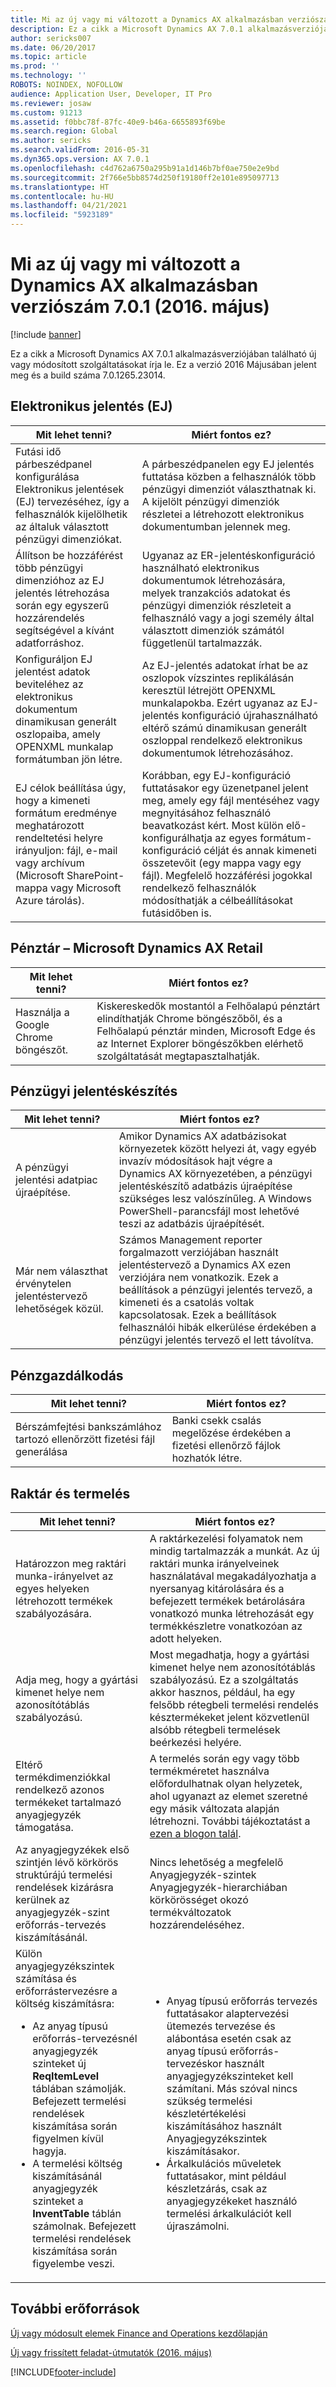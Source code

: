 ```yaml
---
title: Mi az új vagy mi változott a Dynamics AX alkalmazásban verziószám 7.0.1 (2016. május)
description: Ez a cikk a Microsoft Dynamics AX 7.0.1 alkalmazásverziójában található új vagy módosított szolgáltatásokat írja le. Ez a verzió 2016 Májusában jelent meg és a build száma 7.0.1265.23014.
author: sericks007
ms.date: 06/20/2017
ms.topic: article
ms.prod: ''
ms.technology: ''
ROBOTS: NOINDEX, NOFOLLOW
audience: Application User, Developer, IT Pro
ms.reviewer: josaw
ms.custom: 91213
ms.assetid: f0bbc78f-87fc-40e9-b46a-6655893f69be
ms.search.region: Global
ms.author: sericks
ms.search.validFrom: 2016-05-31
ms.dyn365.ops.version: AX 7.0.1
ms.openlocfilehash: c4d762a6750a295b91a1d146b7bf0ae750e2e9bd
ms.sourcegitcommit: 2f766e5bb8574d250f19180ff2e101e895097713
ms.translationtype: HT
ms.contentlocale: hu-HU
ms.lasthandoff: 04/21/2021
ms.locfileid: "5923189"
---
```

# <a name="whats-new-or-changed-in-dynamics-ax-application-version-701-may-2016"></a>Mi az új vagy mi változott a Dynamics AX alkalmazásban verziószám 7.0.1 (2016. május)

[!include [banner](../includes/banner.md)]

Ez a cikk a Microsoft Dynamics AX 7.0.1 alkalmazásverziójában található új vagy módosított szolgáltatásokat írja le. Ez a verzió 2016 Májusában jelent meg és a build száma 7.0.1265.23014.

## <a name="electronic-reporting-er"></a>Elektronikus jelentés (EJ)

| Mit lehet tenni? | Miért fontos ez? |
|------------------|------------------------|
| Futási idő párbeszédpanel konfigurálása Elektronikus jelentések (EJ) tervezéséhez, így a felhasználók kijelölhetik az általuk választott pénzügyi dimenziókat. | A párbeszédpanelen egy EJ jelentés futtatása közben a felhasználók több pénzügyi dimenziót választhatnak ki. A kijelölt pénzügyi dimenziók részletei a létrehozott elektronikus dokumentumban jelennek meg. |
| Állítson be hozzáférést több pénzügyi dimenzióhoz az EJ jelentés létrehozása során egy egyszerű hozzárendelés segítségével a kívánt adatforráshoz. | Ugyanaz az ER-jelentéskonfiguráció használható elektronikus dokumentumok létrehozására, melyek tranzakciós adatokat és pénzügyi dimenziók részleteit a felhasználó vagy a jogi személy által választott dimenziók számától függetlenül tartalmazzák. |
| Konfiguráljon EJ jelentést adatok beviteléhez az elektronikus dokumentum dinamikusan generált oszlopaiba, amely OPENXML munkalap formátumban jön létre. | Az EJ-jelentés adatokat írhat be az oszlopok vízszintes replikálásán keresztül létrejött OPENXML munkalapokba. Ezért ugyanaz az EJ-jelentés konfiguráció újrahasználható eltérő számú dinamikusan generált oszloppal rendelkező elektronikus dokumentumok létrehozásához. |
| EJ célok beállítása úgy, hogy a kimeneti formátum eredménye meghatározott rendeltetési helyre irányuljon: fájl, e-mail vagy archívum (Microsoft SharePoint-mappa vagy Microsoft Azure tárolás). | Korábban, egy EJ-konfiguráció futtatásakor egy üzenetpanel jelent meg, amely egy fájl mentéséhez vagy megnyitásához felhasználó beavatkozást kért. Most külön elő-konfigurálhatja az egyes formátum-konfiguráció célját és annak kimeneti összetevőit (egy mappa vagy egy fájl). Megfelelő hozzáférési jogokkal rendelkező felhasználók módosíthatják a célbeállításokat futásidőben is. |

## <a name="pos--microsoft-dynamics-ax-retail"></a>Pénztár – Microsoft Dynamics AX Retail

| Mit lehet tenni? | Miért fontos ez? |
|------------------|------------------------|
| Használja a Google Chrome böngészőt. | Kiskereskedők mostantól a Felhőalapú pénztárt elindíthatják Chrome böngészőből, és a Felhőalapú pénztár minden, Microsoft Edge és az Internet Explorer böngészőkben elérhető szolgáltatását megtapasztalhatják. |

## <a name="financial-reporting"></a>Pénzügyi jelentéskészítés

| Mit lehet tenni? | Miért fontos ez? |
|------------------|------------------------|
| A pénzügyi jelentési adatpiac újraépítése. | Amikor Dynamics AX adatbázisokat környezetek között helyezi át, vagy egyéb invazív módosítások hajt végre a Dynamics AX környezetében, a pénzügyi jelentéskészítő adatbázis újraépítése szükséges lesz valószínűleg. A Windows PowerShell-parancsfájl most lehetővé teszi az adatbázis újraépítését. |
| Már nem választhat érvénytelen jelentéstervező lehetőségek közül. | Számos Management reporter forgalmazott verziójában használt jelentéstervező a Dynamics AX ezen verziójára nem vonatkozik. Ezek a beállítások a pénzügyi jelentés tervező, a kimeneti és a csatolás voltak kapcsolatosak. Ezek a beállítások felhasználói hibák elkerülése érdekében a pénzügyi jelentés tervező el lett távolítva. |

## <a name="financial-management"></a>Pénzgazdálkodás

| Mit lehet tenni? | Miért fontos ez? |
|------------------|------------------------|
| Bérszámfejtési bankszámlához tartozó ellenőrzött fizetési fájl generálása | Banki csekk csalás megelőzése érdekében a fizetési ellenőrző fájlok hozhatók létre. |

## <a name="warehouse-and-production"></a>Raktár és termelés

<table>
<thead>
<tr>
<th>Mit lehet tenni?</th>
<th>Miért fontos ez?</th>
</tr>
</thead>
<tbody>
<tr>
<td>Határozzon meg raktári munka-irányelvet az egyes helyeken létrehozott termékek szabályozására.</td>
<td>A raktárkezelési folyamatok nem mindig tartalmazzák a munkát. Az új raktári munka irányelveinek használatával megakadályozhatja a nyersanyag kitárolására és a befejezett termékek betárolására vonatkozó munka létrehozását egy termékkészletre vonatkozóan az adott helyeken.</td>
</tr>
<tr>
<td>Adja meg, hogy a gyártási kimenet helye nem azonosítótáblás szabályozású.</td>
<td>Most megadhatja, hogy a gyártási kimenet helye nem azonosítótáblás szabályozású. Ez a szolgáltatás akkor hasznos, például, ha egy felsőbb rétegbeli termelési rendelés késztermékeket jelent közvetlenül alsóbb rétegbeli termelések beérkezési helyére.</td>
</tr>
<tr>
<td>Eltérő termékdimenziókkal rendelkező azonos termékeket tartalmazó anyagjegyzék támogatása.</td>
<td>A termelés során egy vagy több termékméretet használva előfordulhatnak olyan helyzetek, ahol ugyanazt az elemet szeretné egy másik változata alapján létrehozni. További tájékoztatást a <a href="/archive/blogs/axmfg/support-for-boms-that-includes-items-with-different-product-dimensions-of-the-same-item">ezen a blogon talál</a>.</td>
</tr>
<tr>
<td>Az anyagjegyzékek első szintjén lévő körkörös struktúrájú termelési rendelések kizárásra kerülnek az anyagjegyzék-szint erőforrás-tervezés kiszámításánál.</td>
<td>Nincs lehetőség a megfelelő Anyagjegyzék-szintek Anyagjegyzék-hierarchiában körkörösséget okozó termékváltozatok hozzárendeléséhez.</td>
</tr>
<tr>
<td>Külön anyagjegyzékszintek számítása és erőforrástervezésre a költség kiszámításra:
<ul>
<li>Az anyag típusú erőforrás-tervezésnél anyagjegyzék szinteket új <strong>ReqItemLevel</strong> táblában számolják. Befejezett termelési rendelések kiszámítása során figyelmen kívül hagyja.</li>
<li>A termelési költség kiszámításánál anyagjegyzék szinteket a <strong>InventTable</strong> táblán számolnak. Befejezett termelési rendelések kiszámítása során figyelembe veszi.</li>
</ul>
</td>
<td>
<ul>
<li>Anyag típusú erőforrás tervezés futtatásakor alaptervezési ütemezés tervezése és alábontása esetén csak az anyag típusú erőforrás-tervezéskor használt anyagjegyzékszinteket kell számítani. Más szóval nincs szükség termelési készletértékelési kiszámításához használt Anyagjegyzékszintek kiszámításakor.</li>
<li>Árkalkulációs műveletek futtatásakor, mint például készletzárás, csak az anyagjegyzékeket használó termelési árkalkulációt kell újraszámolni.</li>
</ul>
</td>
</tr>
</tbody>
</table>

## <a name="additional-resources"></a>További erőforrások

[Új vagy módosult elemek Finance and Operations kezdőlapján](whats-new-changed.md)

[Új vagy frissített feladat-útmutatók (2016. május)](new-updated-task-guides-available-may-2016.md)


[!INCLUDE[footer-include](../../../includes/footer-banner.md)]